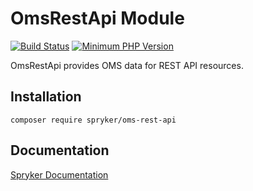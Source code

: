 # OmsRestApi Module
[![Build Status](https://travis-ci.org/spryker/oms-rest-api.svg)](https://travis-ci.org/spryker/oms-rest-api)
[![Minimum PHP Version](https://img.shields.io/badge/php-%3E%3D%207.2-8892BF.svg)](https://php.net/)

OmsRestApi provides OMS data for REST API resources.

## Installation

```
composer require spryker/oms-rest-api
```

## Documentation

[Spryker Documentation](https://academy.spryker.com/developing_with_spryker/module_guide/modules.html)
